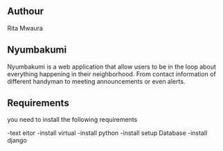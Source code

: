 ## Authour
Rita Mwaura

## Nyumbakumi
Nyumbakumi  is a web application that allow users to be in the loop about everything happening in their neighborhood. From contact information of different handyman to meeting announcements or even alerts.

## Requirements
you need to install the following requirements

-text eitor
-install virtual
-install python
-install setup Database
-install django